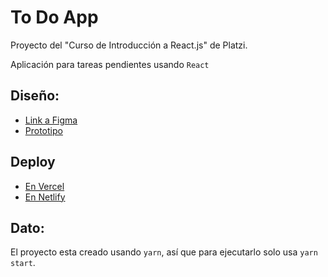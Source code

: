 # To Do App
Proyecto del "Curso de Introducción a React.js" de Platzi.

Aplicación para tareas pendientes usando `React`

## Diseño:
* [Link a Figma](https://www.figma.com/file/wgGq2RUphXGVdAWi8gBtJt/TO-DO-APP?node-id=0%3A1)
* [Prototipo](https://www.figma.com/proto/wgGq2RUphXGVdAWi8gBtJt/TO-DO-APP?node-id=5%3A5&scaling=scale-down&page-id=0%3A1&starting-point-node-id=5%3A5)
  
## Deploy
* [En Vercel](https://josuesn1402-todo-app-react.vercel.app)
* [En Netlify](https://josuesn1402-todo-app-react.netlify.app)

## Dato:
El proyecto esta creado usando `yarn`, así que para ejecutarlo solo usa `yarn start`.
